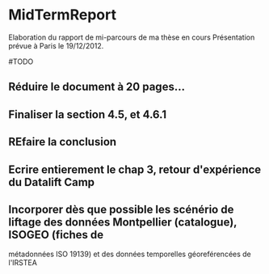 MidTermReport
=============

Elaboration du rapport de mi-parcours de ma thèse en cours
Présentation prévue à Paris le 19/12/2012.
 
#TODO
 ## Réduire le document à 20 pages...
 ## Finaliser la section 4.5, et 4.6.1
 ## REfaire la conclusion
 ## Ecrire entierement le chap 3, retour d'expérience du Datalift Camp
 ## Incorporer dès que possible les scénério de liftage des données Montpellier (catalogue), ISOGEO (fiches de 
 métadonnées ISO 19139) et des données temporelles géoreférencées de l'IRSTEA
 ## 
 
 
 
